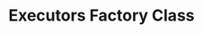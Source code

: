 <!-- TODO: Add content for this topic -->

# Executors Factory Class

<!-- Content will be added later -->
